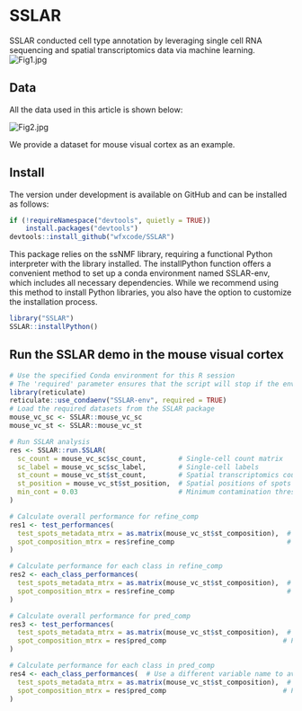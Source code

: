 # SSLAR

SSLAR conducted cell type annotation by leveraging single cell RNA sequencing and spatial transcriptomics data via machine learning.
![Fig1.jpg](pipeline.jpg)

## Data

All the data used in this article is shown below:

![Fig2.jpg](dataset.jpg)

We provide a dataset for mouse visual cortex as an example.

## Install
The version under development is available on GitHub and can be installed as follows:

```r
if (!requireNamespace("devtools", quietly = TRUE))
    install.packages("devtools")
devtools::install_github("wfxcode/SSLAR")
```
This package relies on the ssNMF library, requiring a functional Python interpreter with the library installed. The installPython function offers a convenient method to set up a conda environment named SSLAR-env, which includes all necessary dependencies. While we recommend using this method to install Python libraries, you also have the option to customize the installation process.
```r
library("SSLAR")
SSLAR::installPython()
```
## Run the SSLAR demo in the mouse visual cortex

```r
# Use the specified Conda environment for this R session
# The 'required' parameter ensures that the script will stop if the environment is not available
library(reticulate)
reticulate::use_condaenv("SSLAR-env", required = TRUE)
# Load the required datasets from the SSLAR package
mouse_vc_sc <- SSLAR::mouse_vc_sc
mouse_vc_st <- SSLAR::mouse_vc_st

# Run SSLAR analysis
res <- SSLAR::run.SSLAR(
  sc_count = mouse_vc_sc$sc_count,        # Single-cell count matrix
  sc_label = mouse_vc_sc$sc_label,        # Single-cell labels
  st_count = mouse_vc_st$st_count,        # Spatial transcriptomics count matrix
  st_position = mouse_vc_st$st_position,  # Spatial positions of spots
  min_cont = 0.03                         # Minimum contamination threshold
)

# Calculate overall performance for refine_comp
res1 <- test_performances(
  test_spots_metadata_mtrx = as.matrix(mouse_vc_st$st_composition),  # Test spots metadata matrix
  spot_composition_mtrx = res$refine_comp                            # Refined composition matrix
)

# Calculate performance for each class in refine_comp
res2 <- each_class_performances(
  test_spots_metadata_mtrx = as.matrix(mouse_vc_st$st_composition),  # Test spots metadata matrix
  spot_composition_mtrx = res$refine_comp                            # Refined composition matrix
)

# Calculate overall performance for pred_comp
res3 <- test_performances(
  test_spots_metadata_mtrx = as.matrix(mouse_vc_st$st_composition),  # Test spots metadata matrix
  spot_composition_mtrx = res$pred_comp                             # Predicted composition matrix
)

# Calculate performance for each class in pred_comp
res4 <- each_class_performances(  # Use a different variable name to avoid overwriting res2
  test_spots_metadata_mtrx = as.matrix(mouse_vc_st$st_composition),  # Test spots metadata matrix
  spot_composition_mtrx = res$pred_comp                             # Predicted composition matrix
)
```
